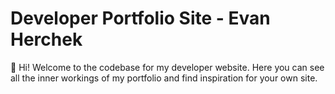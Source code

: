 # Developer Portfolio Site - Evan Herchek

👋 Hi! Welcome to the codebase for my developer website. Here you can see all the inner workings of my portfolio and find inspiration for your own site.